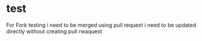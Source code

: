 # test
For Fork testing
i need to be merged using pull request
i need to be updated directly without creating pull rwaquest
